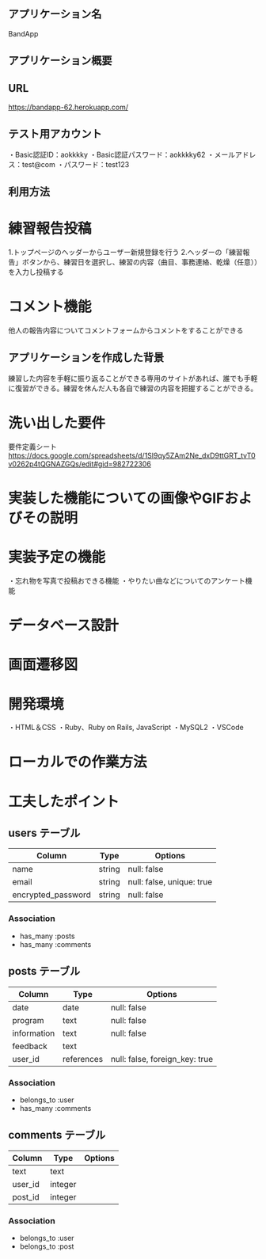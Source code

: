 ## アプリケーション名
BandApp

## アプリケーション概要


## URL
https://bandapp-62.herokuapp.com/

## テスト用アカウント
・Basic認証ID：aokkkky
・Basic認証パスワード：aokkkky62
・メールアドレス：test@com
・パスワード：test123

## 利用方法
# 練習報告投稿
1.トップページのヘッダーからユーザー新規登録を行う
2.ヘッダーの「練習報告」ボタンから、練習日を選択し、練習の内容（曲目、事務連絡、乾燥（任意））を入力し投稿する

# コメント機能
他人の報告内容についてコメントフォームからコメントをすることができる

## アプリケーションを作成した背景
練習した内容を手軽に振り返ることができる専用のサイトがあれば、誰でも手軽に復習ができる。練習を休んだ人も各自で練習の内容を把握することができる。

# 洗い出した要件
要件定義シート
https://docs.google.com/spreadsheets/d/1Sl9qy5ZAm2Ne_dxD9ttGRT_tvT0v0262p4tQGNAZGQs/edit#gid=982722306

# 実装した機能についての画像やGIFおよびその説明


# 実装予定の機能
・忘れ物を写真で投稿おできる機能
・やりたい曲などについてのアンケート機能

# データベース設計


# 画面遷移図


# 開発環境
・HTML＆CSS
・Ruby、Ruby on Rails, JavaScript
・MySQL2
・VSCode

# ローカルでの作業方法


# 工夫したポイント





## users テーブル

| Column             | Type   | Options                   |
|--------------------|--------|---------------------------|
| name               | string | null: false               |
| email              | string | null: false, unique: true |
| encrypted_password | string | null: false               |

### Association
- has_many :posts 
- has_many :comments


## posts テーブル

| Column             | Type       | Options                        |
|--------------------|------------|--------------------------------|
| date               | date       | null: false                    |
| program            | text       | null: false                    |
| information        | text       | null: false                    |
| feedback           | text       |                                |
| user_id            | references | null: false, foreign_key: true |

### Association
- belongs_to :user 
- has_many :comments


## comments テーブル

| Column   | Type    | Options |
|----------|---------|---------|
| text     | text    |         |
| user_id  | integer |         |
| post_id  | integer |         |

### Association
- belongs_to :user 
- belongs_to :post 